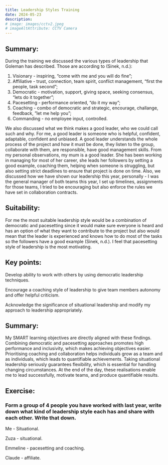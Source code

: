 ```yaml
---
title: Leadership Styles Training
date: 2024-05-23
description: 
# image: images/cctv2.jpeg
# imageAltAttribute: CCTV Camera
---
```


## Summary:
During the training we discussed the various types of leadership that Goleman has described. Those are according to (Sinek, n.d.):
1. Visionary - inspiring, “come with me and you will do fine”;
2. Affiliative - trust, connection, team spirit, conflict management, “first the people, task second”;
3. Democratic - motivation, support, giving space, seeking consensus, “lets do it together”;
4. Pacesetting - performance oriented, “do it my way”;
5. Coaching - combo of democratic and strategic, encourage, challange, feedback, ”let me help you”;
6. Commanding - no employee input, controlled. 

We also discussed what we think makes a good leader, who we could call such and why. For me, a good leader is someone who is helpful, confident, adaptable, confident and unbiased. A good leader understands the whole process of the project and how it must be done, they listen to the group, collaborate with them, are responsible, have good management skills. From my personal observations, my mum is a good leader. She has been working in managing for most of her career, she leads her followers by setting a good example, coaching them, helping when someone is struggling, but also setting strict deadlines to ensure that project is done on time. Also, we discussed how we have shown our leadership this year, personally - I was the general manager of both teams this year, I set up timelines, assignments for those teams, I tried to be encouraging but also enforce the rules we have set in collaboration contracts. 

## Suitability:
For me the most suitable leadership style would be a combination of democratic and pacesetting since it would make sure everyone is heard and has an option of what they want to contribute to the project but also would mean that the leader is experienced and knows how to do most of the tasks so the followers have a good example (Sinek, n.d.). I feel that pacesetting style of leadership is the most motivating.

## Key points:
Develop ability to work with others by using democratic leadership techniques.

Encourage a coaching style of leadership to give team members autonomy and offer helpful criticism.

Acknowledge the significance of situational leadership and modify my approach to leadership appropriately.

## Summary:
My SMART learning objectives are directly aligned with these findings. Combining democratic and pacesetting approaches promotes high performance and inclusivity, which makes achieving objectives easier. Prioritising coaching and collaboration helps individuals grow as a team and as individuals, which leads to quantifiable achievements. Taking situational leadership seriously guarantees flexibility, which is essential for handling changing circumstances. At the end of the day, these realisations enable me to lead successfully, motivate teams, and produce quantifiable results.

## Exercise:
### Form a group of 4 people you have worked with last year, write down what kind of leadership style each has and share with each other. Write that down.

Me - Situational.

Zuza - situational.

Emmeline - pacesetting and coaching.

Claude - affiliate.
